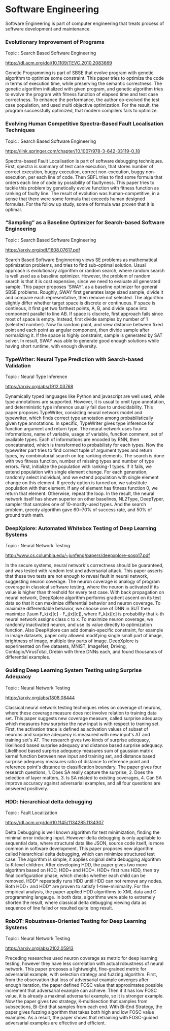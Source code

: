 # Software Engineering
Software Engineering is part of computer engineering that treats process of software development and maintenance.

### Evolutionary Improvement of Programs

Topic : Search Based Software Engineering

<https://dl.acm.org/doi/10.1109/TEVC.2010.2083669>

Genetic Programming is part of SBSE that evolve program with genetic algorithm to optimize some constraint.
This paper tries to optimize the code in terms of execution time, while preserving the semantic correctness.
The genetic algorithm initialized with given program, and genetic algorithm tries to evolve the program
with fitness function of elapsed time and test case correctness. 
To enhance the performance, the author co-evolved the test case population, and used multi objective optimization.
For the result, the program successfully optimized, that modern compilers fails to optimize.

### Evolving Human Competitive Spectra-Based Fault Localisation Techniques

Topic : Search Based Software Engineering

<https://link.springer.com/chapter/10.1007/978-3-642-33119-0_18>

Spectra-based Fault Localisation is part of software debugging techniques.
First, spectra is summary of test case execution, that stores number of correct execution, buggy execution,
correct non-execution, buggy non-execution, per each line of code.
Then SBFL tries to find some formula that orders each line of code by possibility of faultyness.
This paper tries to tackle this problem by genetically evolve function with fitness function as ranking of faulty line.
The result of evolution was human-competitive, in a sense that there were some formula that exceeds human designed formulas.
For the follow up study, some of formula was proven that it is optimal.

### “Sampling” as a Baseline Optimizer for Search-based Software Engineering

Topic : Search Based Software Engineering

<https://arxiv.org/pdf/1608.07617.pdf>

Search Based Software Enginnering views SE problems as mathematical optimization problems, and tries to find sub-optimal solution.
Usual approach is evolutionary algorithm or random search, where random search is well used as a baseline optimizer.
However, the problem of random search is that it is cost expensive, since we need to evaluate all generated sample.
This paper proposes 'SWAY', as a baseline optimizer for general SBSE problems.
Roughly, SWAY first generates large sized sample, divide it and compare each representative, then remove not selected.
The algorithm slightly differ whether target space is discrete or continuous.
If space is continous, it first get two farthest points, A, B, and divide space into component parallel to line AB.
If space is discrete, first approach fails since most of space is empty. Instead, first divide samples by number of 1 (selected number).
Now fix random point, and view distance between fixed point and each point as angular component, then divide sample after normalizing it.
If the space is highly constraint, sample is generated by SAT solver.
In result, SWAY was able to generate good enough solutions while having short runtime, with enough diversity.

### TypeWriter: Neural Type Prediction with Search-based Validation

Topic : Neural Type Inference

<https://arxiv.org/abs/1912.03768>

Dynamically typed languages like Python and javascript are well used, while type annotations are supported.
However, it is usual to omit type annotation, and deterministic type inference usually fail due to undecidability.
This paper proposes TypeWriter, consisting neural network model and typewriter, which finds correct type annotation among probabilistically given type annotations.
In specific, TypeWriter gives type inference for function argument and return type. 
The neural network uses four informations, name of variable, usage of variable, function comment, set of available types.
Each of informations are encoded by RNN, then concatenated, which is transformed to probabilisty for each types.
Now the typewriter part tries to find correct tuple of argument types and return types, by combinatorial search on top ranking elements.
The search is done with two fitness function, number of missing types and number of type errors. 
First, initialize the population with ranking-1 types. If it fails, we extend population with single element change.
For each generation, randomly select individual, and we extend population with single element change on this element.
If greedy option is turned on, we substitute population with that element. 
If any of element has fitness function 0, we return that element. Otherwise, repeat the loop.
In the result, the neural network itself has shown superior on other baselines, NL2Type, DeepTyper, sampler that samples one of 10-mostly-used types.
And the search problem, greedy algorithm gave 60~70% of success rate, and 50% of ground truth math.

### DeepXplore: Automated Whitebox Testing of Deep Learning Systems

Topic : Neural Network Testing

<http://www.cs.columbia.edu/~junfeng/papers/deepxplore-sosp17.pdf>

In the secure systems, neural network's correctness should be guaranteed, and was tested with random test and adversarial attack.
This paper asserts that these two tests are not enough to reveal fault in neural network, suggesting neuron coverage.
The neuron coverage is analogy of program coverage in classical software testing, where the neuron is activated if its value is higher than threshold for every test case.
With back propagation on neural network, DeepXplore algorithm performs gradient ascent on its test data so that it can maximize differential behavior and neuron coverage.
To maximize differentiable behavior, we choose one of DNN in SUT then maximize (\sum F_k(x)\[c\] - F_j(x)\[c\]), where F_k(x)\[c\] is probability that k-th neural network assigns class c to x. 
To maximize neuron coverage, we randomly inactivated neuron, and use its value directly to optimization function.
Also DeepXplore can add domain-specific constraint, for example in image datasets, paper only allowed modifying single small part of image, brightness of image, multiple tiny parts of image.
DeepXplore is experimented on five datasets, MNIST, ImageNet, Driving, Contagio/VirusTotal, Drebin with three DNNs each, and found thousands of differential examples.

### Guiding Deep Learning System Testing using Surprise Adequacy

Topic : Neural Network Testing

<https://arxiv.org/abs/1808.08444>

Classical neural network testing techniques relies on coverage of neurons, where these coverage measure does not involve relation to training data set.
This paper suggests new coverage measure, called surprise adequacy which measures how surprise the new input is with respect to traning set.
First, the activation trace is defined as activation values of subset of neurons and surprise adequecy is measured with new input's AT and training set's AT.
The research gives two kinds of surprise adequacy, likelihood based surprise adequacy and distance based surprise adequacy.
Likelihood based surprise adequecy measures sum of gaussian matrix kernel function between new input and training set, and distance based surprise adequecy measures ratio of distance to reference point and reference point's distance to classification boundary.
The paper gives four research questions, 1. Does SA really capture the surprise, 2. Does the selection of layer matters, 3. Is SA related to existing coverages, 4. Can SA improve accuracy against adversarial examples, and all four questions are answered positively.

### HDD: hierarchical delta debugging

Topic : Fault Localization

<https://dl.acm.org/doi/10.1145/1134285.1134307>

Delta Debugging is well known algorithm for test minimization, finding the minimal error inducing input.
However delta debugging is only appliable to sequential data, where structural data like JSON, source code itself, is more common in software development.
This paper proposes new algorithm called hierarchical delta debugging, which can minimize structured test case. 
The algorithm is simple, it applies original delta debugging algorithm to K-level children. 
After developing HDD, the paper gives two more algorithm based on HDD, HDD+ and HDD*.
HDD+ first runs HDD, then try final configuration phase, which checks whether each child can be removed. 
HDD* repeatedly runs HDD until HDD can not remove any nodes. Both HDD+ and HDD* are proven to satisfy 1-tree-minimality.
For the empirical analysis, the paper applied HDD algorithms to XML data and C programming langauge. 
In both data, algorithms were able to extremely shorten the result, where classical delta debugging viewing data as sequence of line failed or resulted quite long result.

### RobOT: Robustness-Oriented Testing for Deep Learning Systems

Topic : Neural Network Testing

<https://arxiv.org/abs/2102.05913>

Preceding researches used neuron coverage as metric for deep learning testing, however they have less correlation with actual robustness of neural network.
This paper proposes a lightweight, fine-grained metric for adversarial example, with selection strategy and fuzzing algorithm.
First, from the observation that loss of adversarial example onverges after enough iteration, the paper defined FOSC value that approximates possible increment that adversarial example can achieve. 
Then if it has low FOSC value, it is already a maximal adversarial example, so it is stronger example.
Now the paper gives two strategy, K-multisection that samples from subsections, Bi-End that samples from each end. 
With Bi-End Strategy, the paper gives fuzzing algorithm that takes both high and low FOSC value examples.
As a result, the paper shows that retraining with FOSC-guided adversarial examples are effective and efficient.
